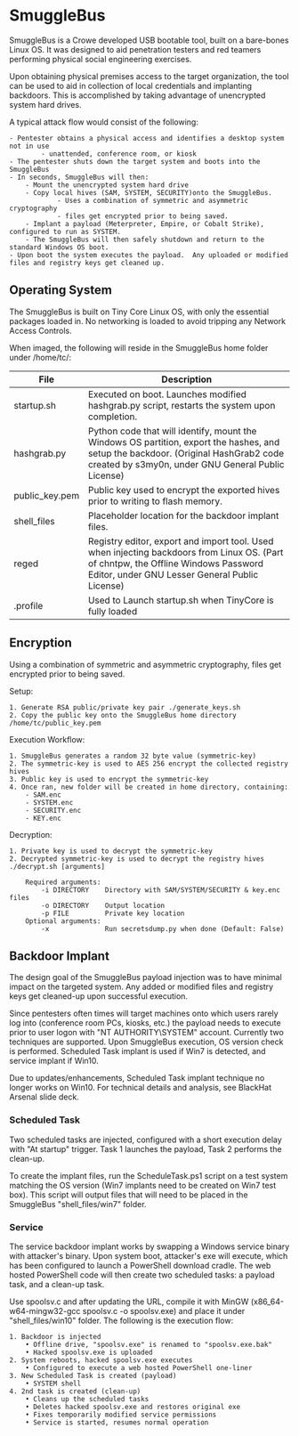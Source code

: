 # SmuggleBus

SmuggleBus is a Crowe developed USB bootable tool, built on a bare-bones Linux OS. It was designed to aid penetration testers and red teamers performing physical social engineering exercises. 

Upon obtaining physical premises access to the target organization, the tool can be used to aid in collection of local credentials and implanting backdoors. This is accomplished by taking advantage of unencrypted system hard drives. 

A typical attack flow would consist of the following:

	- Pentester obtains a physical access and identifies a desktop system not in use
            - unattended, conference room, or kiosk 
	- The pentester shuts down the target system and boots into the SmuggleBus
	- In seconds, SmuggleBus will then:
		- Mount the unencrypted system hard drive
		- Copy local hives (SAM, SYSTEM, SECURITY)onto the SmuggleBus.
                - Uses a combination of symmetric and asymmetric cryptography
                - files get encrypted prior to being saved. 
		- Implant a payload (Meterpreter, Empire, or Cobalt Strike), configured to run as SYSTEM. 
		- The SmuggleBus will then safely shutdown and return to the standard Windows OS boot. 
	- Upon boot the system executes the payload.  Any uploaded or modified files and registry keys get cleaned up.
  


## Operating System
The SmuggleBus is built on Tiny Core Linux OS, with only the essential packages loaded in. No networking is loaded to avoid tripping any Network Access Controls. 

When imaged, the following will reside in the SmuggleBus home folder under /home/tc/:

| File | Description |
| --- | --- |
|startup.sh| Executed on boot. Launches modified hashgrab.py script, restarts the system upon completion.|
|hashgrab.py|	Python code that will identify, mount the Windows OS partition, export the hashes, and setup the backdoor. (Original HashGrab2 code created by s3my0n, under GNU General Public License)|
|public_key.pem|	Public key used to encrypt the exported hives prior to writing to flash memory.|
|shell_files|	Placeholder location for the backdoor implant files.|
|reged|	Registry editor, export and import tool. Used when injecting backdoors from Linux OS. (Part of chntpw, the Offline Windows Password Editor, under GNU Lesser General Public License)|
|.profile| Used to Launch startup.sh when TinyCore is fully loaded|


## Encryption
Using a combination of symmetric and asymmetric cryptography, files get encrypted prior to being saved. 

Setup:

    1. Generate RSA public/private key pair ./generate_keys.sh
    2. Copy the public key onto the SmuggleBus home directory /home/tc/public_key.pem
		
Execution Workflow:

	1. SmuggleBus generates a random 32 byte value (symmetric-key)
	2. The symmetric-key is used to AES 256 encrypt the collected registry hives
	3. Public key is used to encrypt the symmetric-key
	4. Once ran, new folder will be created in home directory, containing:
		- SAM.enc
		- SYSTEM.enc
		- SECURITY.enc
		- KEY.enc

Decryption:

    1. Private key is used to decrypt the symmetric-key
    2. Decrypted symmetric-key is used to decrypt the registry hives ./decrypt.sh [arguments]
		
		Required arguments:
			-i DIRECTORY    Directory with SAM/SYSTEM/SECURITY & key.enc files    
			-o DIRECTORY    Output location                                       
			-p FILE         Private key location                                  
		Optional arguments:
			-x              Run secretsdump.py when done (Default: False) 
		
		
## Backdoor Implant
The design goal of the SmuggleBus payload injection was to have minimal impact on the targeted system. Any added or modified files and registry keys get cleaned-up upon successful execution. 

Since pentesters often times will target machines onto which users rarely log into (conference room PCs, kiosks, etc.) the payload needs to execute prior to user logon with "NT AUTHORITY\SYSTEM" account. Currently two techniques are supported. Upon SmuggleBus execution, OS version check is performed. Scheduled Task implant is used if Win7 is detected, and service implant if Win10. 

Due to updates/enhancements, Scheduled Task implant technique no longer works on Win10. For technical details and analysis, see BlackHat Arsenal slide deck.

### Scheduled Task
Two scheduled tasks are injected, configured with a short execution delay with "At startup" trigger. Task 1 launches the payload, Task 2 performs the clean-up. 

To create the implant files, run the ScheduleTask.ps1 script on a test system matching the OS version (Win7 implants need to be created on Win7 test box). This script will output files that will need to be placed in the SmuggleBus "shell_files/win7" folder. 

### Service
The service backdoor implant works by swapping a Windows service binary with attacker's binary. Upon system boot, attacker's exe will execute, which has been configured to launch a PowerShell download cradle. The web hosted PowerShell code will then create two scheduled tasks: a payload task, and a clean-up task. 

Use spoolsv.c and after updating the URL, compile it with MinGW (x86_64-w64-mingw32-gcc spoolsv.c -o spoolsv.exe) and place it under "shell_files/win10" folder. The following is the execution flow:

	1. Backdoor is injected
		• Offline drive, "spoolsv.exe" is renamed to "spoolsv.exe.bak"
		• Hacked spoolsv.exe is uploaded
	2. System reboots, hacked spoolsv.exe executes
		• Configured to execute a web hosted PowerShell one-liner
	3. New Scheduled Task is created (payload)
		• SYSTEM shell 
	4. 2nd task is created (clean-up)
		• Cleans up the scheduled tasks
		• Deletes hacked spoolsv.exe and restores original exe
		• Fixes temporarily modified service permissions
		• Service is started, resumes normal operation




